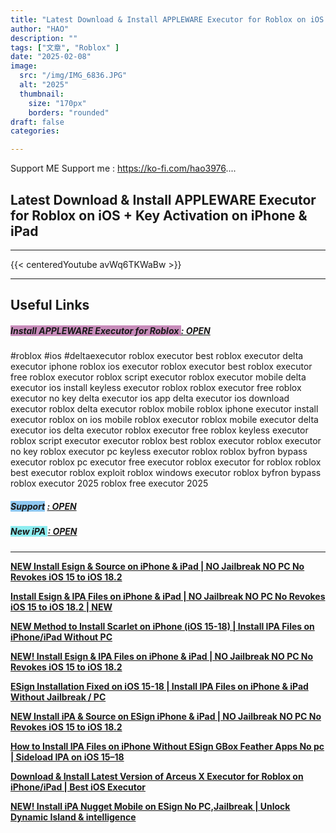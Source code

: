 ```yaml
---
title: "Latest Download & Install APPLEWARE Executor for Roblox on iOS + Key Activation on iPhone & iPad"
author: "HAO"
description: ""
tags: ["文章", "Roblox" ]
date: "2025-02-08"
image:
  src: "/img/IMG_6836.JPG"
  alt: "2025"
  thumbnail:
    size: "170px"
    borders: "rounded"
draft: false
categories:

---
```


Support ME 
Support me : https://ko-fi.com/hao3976....
<!--more-->

## **Latest Download & Install APPLEWARE Executor for Roblox on iOS + Key Activation on iPhone & iPad**

---
{{< centeredYoutube avWq6TKWaBw >}}

---

## **Useful Links**

##### **<font style="background: #C78CBA"> Install APPLEWARE Executor for Roblox </font>** **[  : OPEN](https://appleware-executor.com/)**

#roblox #ios #deltaexecutor
roblox executor
best roblox executor
delta executor iphone
roblox ios executor
roblox executor
best roblox executor
free roblox executor
roblox script executor
roblox executor mobile
delta executor ios install
keyless executor roblox
roblox executor free
roblox executor no key
delta executor ios app
delta executor ios download
executor roblox
delta executor roblox mobile
roblox iphone executor
install executor roblox on ios
mobile roblox executor
roblox mobile executor
delta executor ios
delta executor
roblox executor free
roblox keyless executor
roblox script executor
executor roblox
best roblox executor
roblox executor no key
roblox executor pc
keyless executor roblox
roblox byfron bypass executor
roblox pc executor
free executor roblox
executor for roblox
roblox best executor
roblox exploit
roblox windows executor
roblox byfron bypass
roblox executor 2025
roblox free executor 2025

##### **<and font style="background: #8dc7f0 "> Support</font>** **[  : OPEN](https://ko-fi.com/hao3976)**

##### **<and font style="background: #8dedf0 "> New iPA </font>** **[  : OPEN](https://www.patreon.com/hao8?utm_medium=unknown&utm_source=join_link&utm_campaign=creatorshare_creator&utm_content=copyLink)**

---

**[NEW Install Esign & Source on iPhone & iPad | NO Jailbreak NO PC No Revokes iOS 15 to iOS 18.2](https://youtu.be/6v36u9J26ZA)**

**[Install Esign & IPA Files on iPhone & iPad | NO Jailbreak NO PC No Revokes iOS 15 to iOS 18.2 | NEW](https://youtu.be/ygGUh-kUyd0)**

**[NEW Method to Install Scarlet on iPhone (iOS 15-18) | Install IPA Files on iPhone/iPad Without PC](https://youtu.be/jKOxTGtw5Io)**

**[NEW! Install Esign & IPA Files on iPhone & iPad | NO Jailbreak NO PC No Revokes iOS 15 to iOS 18.2](https://youtu.be/CifAaIlf8J0)**

**[ESign Installation Fixed on iOS 15-18 | Install IPA Files on iPhone & iPad Without Jailbreak / PC](https://youtu.be/QHFRzVgpCsQ)**

**[NEW Install iPA & Source on ESign iPhone & iPad | NO Jailbreak NO PC No Revokes iOS 15 to iOS 18.2](https://youtu.be/8zuNH1s0FcM)**

**[How to Install IPA Files on iPhone Without ESign GBox Feather Apps No pc | Sideload IPA on iOS 15–18](https://youtu.be/fXHU9EDGykw)**

**[Download & Install Latest Version of Arceus X Executor for Roblox on iPhone/iPad | Best iOS Executor](https://youtu.be/B97c2iFOmjY)**

**[NEW! Install iPA Nugget Mobile on ESign No PC,Jailbreak | Unlock Dynamic Island & intelligence](https://youtu.be/NG-mlEVlh1g)**